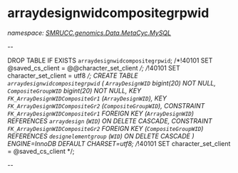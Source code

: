 ﻿# arraydesignwidcompositegrpwid
_namespace: [SMRUCC.genomics.Data.MetaCyc.MySQL](./index.md)_

--
 
 DROP TABLE IF EXISTS `arraydesignwidcompositegrpwid`;
 /*!40101 SET @saved_cs_client = @@character_set_client */;
 /*!40101 SET character_set_client = utf8 */;
 CREATE TABLE `arraydesignwidcompositegrpwid` (
 `ArrayDesignWID` bigint(20) NOT NULL,
 `CompositeGroupWID` bigint(20) NOT NULL,
 KEY `FK_ArrayDesignWIDCompositeGr1` (`ArrayDesignWID`),
 KEY `FK_ArrayDesignWIDCompositeGr2` (`CompositeGroupWID`),
 CONSTRAINT `FK_ArrayDesignWIDCompositeGr1` FOREIGN KEY (`ArrayDesignWID`) REFERENCES `arraydesign` (`WID`) ON DELETE CASCADE,
 CONSTRAINT `FK_ArrayDesignWIDCompositeGr2` FOREIGN KEY (`CompositeGroupWID`) REFERENCES `designelementgroup` (`WID`) ON DELETE CASCADE
 ) ENGINE=InnoDB DEFAULT CHARSET=utf8;
 /*!40101 SET character_set_client = @saved_cs_client */;
 
 --




